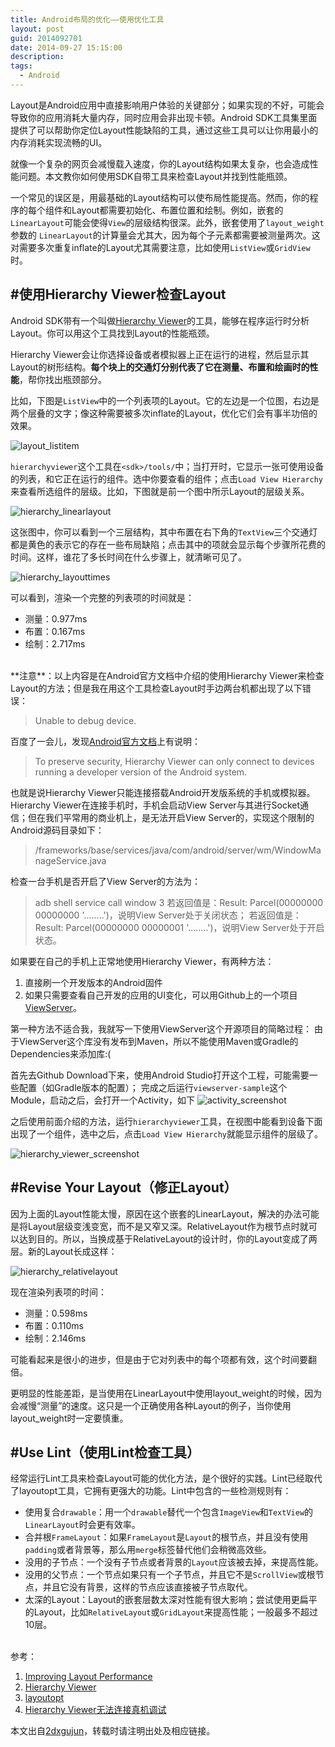```yaml
---
title: Android布局的优化——使用优化工具
layout: post
guid: 2014092701
date: 2014-09-27 15:15:00
description: 
tags:
  - Android
---
```


Layout是Android应用中直接影响用户体验的关键部分；如果实现的不好，可能会导致你的应用消耗大量内存，同时应用会非出现卡顿。Android SDK工具集里面提供了可以帮助你定位Layout性能缺陷的工具，通过这些工具可以让你用最小的内存消耗实现流畅的UI。


就像一个复杂的网页会减慢载入速度，你的Layout结构如果太复杂，也会造成性能问题。本文教你如何使用SDK自带工具来检查Layout并找到性能瓶颈。

一个常见的误区是，用最基础的Layout结构可以使布局性能提高。然而，你的程序的每个组件和Layout都需要初始化、布置位置和绘制。例如，嵌套的`LinearLayout`可能会使得`View`的层级结构很深。此外，嵌套使用了`layout_weight`参数的 `LinearLayout`的计算量会尤其大，因为每个子元素都需要被测量两次。这对需要多次重复inflate的Layout尤其需要注意，比如使用`ListView`或`GridView`时。


#使用Hierarchy Viewer检查Layout
---
Android SDK带有一个叫做[Hierarchy Viewer](https://developer.android.com/tools/help/hierarchy-viewer.html)的工具，能够在程序运行时分析Layout。你可以用这个工具找到Layout的性能瓶颈。

Hierarchy Viewer会让你选择设备或者模拟器上正在运行的进程，然后显示其Layout的树形结构。**每个块上的交通灯分别代表了它在测量、布置和绘画时的性能**，帮你找出瓶颈部分。

比如，下图是`ListView`中的一个列表项的Layout。它的左边是一个位图，右边是两个层叠的文字；像这种需要被多次inflate的Layout，优化它们会有事半功倍的效果。

![layout_listitem](/media/files/2014/09/27/layout_listitem.png)

`hierarchyviewer`这个工具在`<sdk>/tools/`中；当打开时，它显示一张可使用设备的列表，和它正在运行的组件。选中你要查看的组件；点击`Load View Hierarchy`来查看所选组件的层级。比如，下图就是前一个图中所示Layout的层级关系。

![hierarchy_linearlayout](/media/files/2014/09/27/hierarchy_linearlayout.png)

这张图中，你可以看到一个三层结构，其中布置在右下角的`TextView`三个交通灯都是黄色的表示它的存在一些布局缺陷；点击其中的项就会显示每个步骤所花费的时间。这样，谁花了多长时间在什么步骤上，就清晰可见了。

![hierarchy_layouttimes](/media/files/2014/09/27/hierarchy_layouttimes.png)

可以看到，渲染一个完整的列表项的时间就是：

- 测量：0.977ms
- 布置：0.167ms
- 绘制：2.717ms


<br/>
**注意**：以上内容是在Android官方文档中介绍的使用Hierarchy Viewer来检查Layout的方法；但是我在用这个工具检查Layout时手边两台机都出现了以下错误：

> Unable to debug device.

百度了一会儿，发现[Android官方文档](https://developer.android.com/tools/debugging/debugging-ui.html)上有说明：

> To preserve security, Hierarchy Viewer can only connect to devices running a developer version of the Android system.

也就是说Hierarchy Viewer只能连接搭载Android开发版系统的手机或模拟器。
Hierarchy Viewer在连接手机时，手机会启动View Server与其进行Socket通信；但在我们平常用的商业机上，是无法开启View Server的，实现这个限制的Android源码目录如下：

> /frameworks/base/services/java/com/android/server/wm/WindowManageService.java

检查一台手机是否开启了View Server的方法为：
> adb shell service call window 3
> 若返回值是：Result: Parcel(00000000 00000000 '........')，说明View Server处于关闭状态；
> 若返回值是：Result: Parcel(00000000 00000001 '........')，说明View Server处于开启状态。



如果要在自己的手机上正常地使用Hierarchy Viewer，有两种方法：

1. 直接刷一个开发版本的Android固件
2. 如果只需要查看自己开发的应用的UI变化，可以用Github上的一个项目[ViewServer](https://github.com/romainguy/ViewServer)。

第一种方法不适合我，我就写一下使用ViewServer这个开源项目的简略过程：
由于ViewServer这个库没有发布到Maven，所以不能使用Maven或Gradle的Dependencies来添加库:(

首先去Github Download下来，使用Android Studio打开这个工程，可能需要一些配置（如Gradle版本的配置）；
完成之后运行`viewserver-sample`这个Module，启动之后，会打开一个Activity，如下
![activity_screenshot](/media/files/2014/09/27/activity_screenshot.png)

之后使用前面介绍的方法，运行`hierarchyviewer`工具，在视图中能看到设备下面出现了一个组件，选中之后，点击`Load View Hierarchy`就能显示组件的层级了。

![hierarchy_viewer_screenshot](/media/files/2014/09/27/hierarchy_viewer_screenshot.png)


#Revise Your Layout（修正Layout）
---
因为上面的Layout性能太慢，原因在这个嵌套的LinearLayout，解决的办法可能是将Layout层级变浅变宽，而不是又窄又深。RelativeLayout作为根节点时就可以达到目的。所以，当换成基于RelativeLayout的设计时，你的Layout变成了两层。新的Layout长成这样：

![hierarchy_relativelayout](/media/files/2014/09/27/hierarchy_relativelayout.png)

现在渲染列表项的时间：

- 测量：0.598ms
- 布置：0.110ms
- 绘制：2.146ms

可能看起来是很小的进步，但是由于它对列表中的每个项都有效，这个时间要翻倍。

更明显的性能差距，是当使用在LinearLayout中使用layout_weight的时候，因为会减慢“测量”的速度。这只是一个正确使用各种Layout的例子，当你使用layout_weight时一定要慎重。


#Use Lint（使用Lint检查工具）
---
经常运行Lint工具来检查Layout可能的优化方法，是个很好的实践。Lint已经取代了layoutopt工具，它拥有更强大的功能。Lint中包含的一些检测规则有：

- 使用复合`drawable`：用一个`drawable`替代一个包含`ImageView`和`TextView`的`LinearLayout`时会更有效率。
- 合并根`FrameLayout`：如果`FrameLayout`是`Layout`的根节点，并且没有使用`padding`或者背景等，那么用`merge`标签替代他们会稍微高效些。
- 没用的子节点：一个没有子节点或者背景的`Layout`应该被去掉，来提高性能。
- 没用的父节点：一个节点如果只有一个子节点，并且它不是`ScrollView`或根节点，并且它没有背景，这样的节点应该直接被子节点取代。
- 太深的Layout：Layout的嵌套层数太深对性能有很大影响；尝试使用更扁平的Layout，比如`RelativeLayout`或`GridLayout`来提高性能；一般最多不超过10层。








<br/>
参考：

1. [Improving Layout Performance](https://developer.android.com/training/improving-layouts/index.html)
2. [Hierarchy Viewer](https://developer.android.com/tools/help/hierarchy-viewer.html)
3. [layoutopt](https://developer.android.com/tools/help/layoutopt.html)
4. [Hierarchy Viewer无法连接真机调试](http://xie2010.blog.163.com/blog/static/211317365201402893433577/)

本文出自[2dxgujun](http://github.com/2dxgujun)，转载时请注明出处及相应链接。